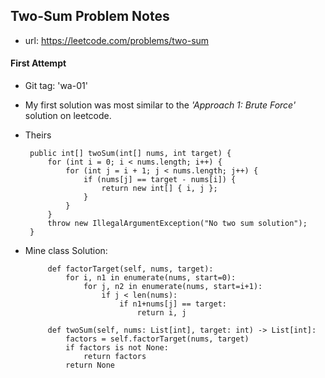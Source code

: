 ## Two-Sum Problem Notes

* url: https://leetcode.com/problems/two-sum

#### First Attempt

* Git tag: 'wa-01'

* My first solution was most similar to the _'Approach 1: Brute Force'_ solution on leetcode.
 * Theirs

        public int[] twoSum(int[] nums, int target) {
            for (int i = 0; i < nums.length; i++) {
                for (int j = i + 1; j < nums.length; j++) {
                    if (nums[j] == target - nums[i]) {
                        return new int[] { i, j };
                    }
                }
            }
            throw new IllegalArgumentException("No two sum solution");
        }

 * Mine
         class Solution:

            def factorTarget(self, nums, target):
                for i, n1 in enumerate(nums, start=0):
                    for j, n2 in enumerate(nums, start=i+1):
                        if j < len(nums):
                            if n1+nums[j] == target:
                                return i, j

            def twoSum(self, nums: List[int], target: int) -> List[int]:
                factors = self.factorTarget(nums, target)
                if factors is not None:
                    return factors
                return None
